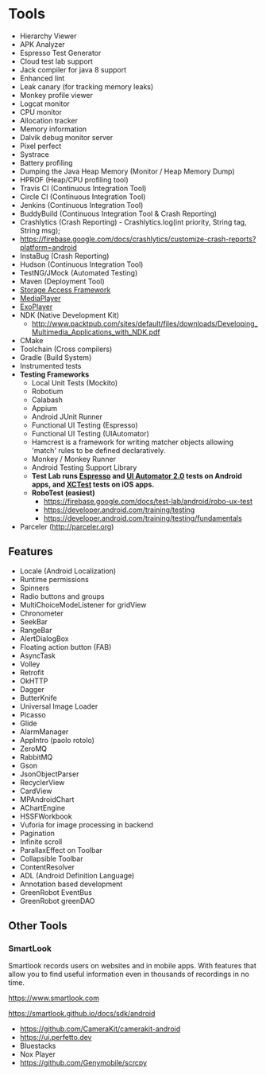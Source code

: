 # Tools

- Hierarchy Viewer
- APK Analyzer
- Espresso Test Generator
- Cloud test lab support
- Jack compiler for java 8 support
- Enhanced lint
- Leak canary (for tracking memory leaks)
- Monkey profile viewer
- Logcat monitor
- CPU monitor
- Allocation tracker
- Memory information
- Dalvik debug monitor server
- Pixel perfect
- Systrace
- Battery profiling
- Dumping the Java Heap Memory (Monitor / Heap Memory Dump)
- HPROF (Heap/CPU profiling tool)
- Travis CI (Continuous Integration Tool)
- Circle CI (Continuous Integration Tool)
- Jenkins (Continuous Integration Tool)
- BuddyBuild (Continuous Integration Tool & Crash Reporting)
- Crashlytics (Crash Reporting) - Crashlytics.log(int priority, String tag, String msg);
- https://firebase.google.com/docs/crashlytics/customize-crash-reports?platform=android
- InstaBug (Crash Reporting)
- Hudson (Continuous Integration Tool)
- TestNG/JMock (Automated Testing)
- Maven (Deployment Tool)
- [Storage Access Framework](https://developer.android.com/guide/topics/providers/document-provider.html)
- [MediaPlayer](https://developer.android.com/guide/topics/media/mediaplayer.html)
- [ExoPlayer](https://developer.android.com/guide/topics/media/exoplayer.html)
- NDK (Native Development Kit)
  - http://www.packtpub.com/sites/default/files/downloads/Developing_Multimedia_Applications_with_NDK.pdf
- CMake
- Toolchain (Cross compilers)
- Gradle (Build System)
- Instrumented tests
- **Testing Frameworks**
  - Local Unit Tests (Mockito)
  - Robotium
  - Calabash
  - Appium
  - Android JUnit Runner
  - Functional UI Testing (Espresso)
  - Functional UI Testing (UIAutomator)
  - Hamcrest is a framework for writing matcher objects allowing 'match' rules to be defined declaratively.
  - Monkey / Monkey Runner
  - Android Testing Support Library
  - **Test Lab runs [Espresso](https://developer.android.com/training/testing/ui-testing/espresso-testing.html) and [UI Automator 2.0](http://developer.android.com/tools/testing-support-library/index.html#UIAutomator) tests on Android apps, and [XCTest](https://developer.apple.com/documentation/xctest) tests on iOS apps.**
  - **RoboTest (easiest)**
    - https://firebase.google.com/docs/test-lab/android/robo-ux-test
    - https://developer.android.com/training/testing
    - https://developer.android.com/training/testing/fundamentals
- Parceler (http://parceler.org)

## Features

- Locale (Android Localization)
- Runtime permissions
- Spinners
- Radio buttons and groups
- MultiChoiceModeListener for gridView
- Chronometer
- SeekBar
- RangeBar
- AlertDialogBox
- Floating action button (FAB)
- AsyncTask
- Volley
- Retrofit
- OkHTTP
- Dagger
- ButterKnife
- Universal Image Loader
- Picasso
- Glide
- AlarmManager
- AppIntro (paolo rotolo)
- ZeroMQ
- RabbitMQ
- Gson
- JsonObjectParser
- RecyclerView
- CardView
- MPAndroidChart
- AChartEngine
- HSSFWorkbook
- Vuforia for image processing in backend
- Pagination
- Infinite scroll
- ParallaxEffect on Toolbar
- Collapsible Toolbar
- ContentResolver
- ADL (Android Definition Language)
- Annotation based development
- GreenRobot EventBus
- GreenRobot greenDAO

## Other Tools

### SmartLook

Smartlook records users on websites and in mobile apps. With features that allow you to find useful information even in thousands of recordings in no time.

https://www.smartlook.com

https://smartlook.github.io/docs/sdk/android

- https://github.com/CameraKit/camerakit-android
- https://ui.perfetto.dev
- Bluestacks
- Nox Player
- https://github.com/Genymobile/scrcpy

